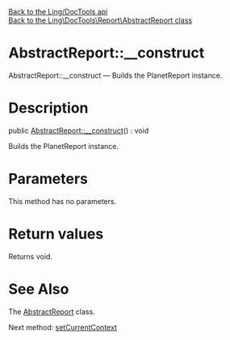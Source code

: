 [Back to the Ling/DocTools api](https://github.com/lingtalfi/DocTools/blob/master/doc/api/Ling/DocTools.md)<br>
[Back to the Ling\DocTools\Report\AbstractReport class](https://github.com/lingtalfi/DocTools/blob/master/doc/api/Ling/DocTools/Report/AbstractReport.md)


AbstractReport::__construct
================



AbstractReport::__construct — Builds the PlanetReport instance.




Description
================


public [AbstractReport::__construct](https://github.com/lingtalfi/DocTools/blob/master/doc/api/Ling/DocTools/Report/AbstractReport/__construct.md)() : void




Builds the PlanetReport instance.




Parameters
================

This method has no parameters.


Return values
================

Returns void.








See Also
================

The [AbstractReport](https://github.com/lingtalfi/DocTools/blob/master/doc/api/Ling/DocTools/Report/AbstractReport.md) class.

Next method: [setCurrentContext](https://github.com/lingtalfi/DocTools/blob/master/doc/api/Ling/DocTools/Report/AbstractReport/setCurrentContext.md)<br>

